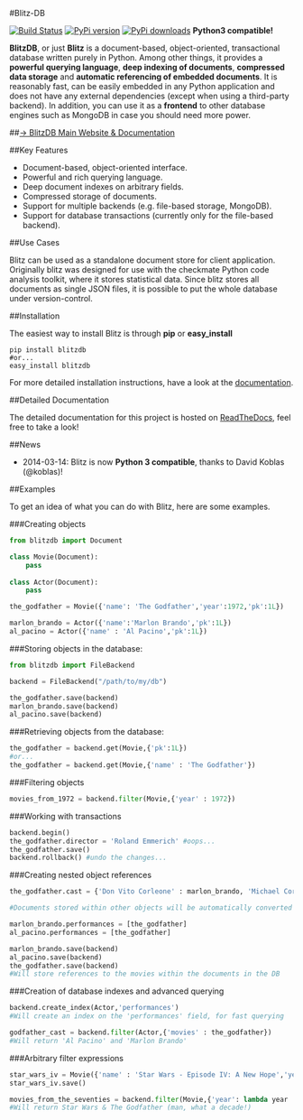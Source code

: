 #Blitz-DB

[![Build Status](https://travis-ci.org/adewes/blitzdb.svg?branch=master)](https://travis-ci.org/adewes/blitzdb)
[![PyPi version](https://pypip.in/v/blitzdb/badge.png)](https://crate.io/packages/blitzdb/)
[![PyPi downloads](https://pypip.in/d/blitzdb/badge.png)](https://crate.io/packages/blitzdb/)
**Python3 compatible!**

**BlitzDB**, or just **Blitz** is a document-based, object-oriented, transactional database written purely in Python. Among other things, it provides a **powerful querying language**, **deep indexing of documents**, **compressed data storage** and **automatic referencing of embedded documents**. It is reasonably fast, can be easily embedded in any Python application and does not have any external dependencies (except when using a third-party backend). In addition, you can use it as a **frontend** to other database engines such as MongoDB in case you should need more power.

##[-&gt; BlitzDB Main Website & Documentation](http://blitz-db.readthedocs.org)

##Key Features

* Document-based, object-oriented interface.
* Powerful and rich querying language.
* Deep document indexes on arbitrary fields.
* Compressed storage of documents.
* Support for multiple backends (e.g. file-based storage, MongoDB).
* Support for database transactions (currently only for the file-based backend).

##Use Cases

Blitz can be used as a standalone document store for client application. Originally blitz was designed for use with the checkmate Python code analysis toolkit, where it stores statistical data. Since blitz stores all documents as single JSON files, it is possible to put the whole database under version-control.

##Installation

The easiest way to install Blitz is through **pip** or **easy_install**

    pip install blitzdb
    #or...
    easy_install blitzdb

For more detailed installation instructions, have a look at the [documentation](http://blitz-db.readthedocs.org).

##Detailed Documentation

The detailed documentation for this project is hosted on [ReadTheDocs](http://blitz-db.readthedocs.org), feel free to take a look!

##News

* 2014-03-14: Blitz is now **Python 3 compatible**, thanks to David Koblas (@koblas)!

##Examples

To get an idea of what you can do with Blitz, here are some examples.

###Creating objects

```python
from blitzdb import Document

class Movie(Document):
    pass
    
class Actor(Document):
    pass

the_godfather = Movie({'name': 'The Godfather','year':1972,'pk':1L})

marlon_brando = Actor({'name':'Marlon Brando','pk':1L})
al_pacino = Actor({'name' : 'Al Pacino','pk':1L})
```

###Storing objects in the database:

```python
from blitzdb import FileBackend

backend = FileBackend("/path/to/my/db")

the_godfather.save(backend)
marlon_brando.save(backend)
al_pacino.save(backend)
```
    
###Retrieving objects from the database:

```python
the_godfather = backend.get(Movie,{'pk':1L})
#or...
the_godfather = backend.get(Movie,{'name' : 'The Godfather'})
```
    
###Filtering objects

```python
movies_from_1972 = backend.filter(Movie,{'year' : 1972})
```

###Working with transactions

```python
backend.begin()
the_godfather.director = 'Roland Emmerich' #oops...
the_godfather.save()
backend.rollback() #undo the changes...
```

###Creating nested object references
   
```python
the_godfather.cast = {'Don Vito Corleone' : marlon_brando, 'Michael Corleone' : al_pacino}

#Documents stored within other objects will be automatically converted to database references.

marlon_brando.performances = [the_godfather]
al_pacino.performances = [the_godfather]

marlon_brando.save(backend)
al_pacino.save(backend)
the_godfather.save(backend)
#Will store references to the movies within the documents in the DB
```

###Creation of database indexes and advanced querying

```python
backend.create_index(Actor,'performances')
#Will create an index on the 'performances' field, for fast querying

godfather_cast = backend.filter(Actor,{'movies' : the_godfather})
#Will return 'Al Pacino' and 'Marlon Brando'
```

###Arbitrary filter expressions

```python
star_wars_iv = Movie({'name' : 'Star Wars - Episode IV: A New Hope','year': 1977})
star_wars_iv.save()

movies_from_the_seventies = backend.filter(Movie,{'year': lambda year : True if year >= 1970 and year < 1980 else False})
#Will return Star Wars & The Godfather (man, what a decade!)
```
